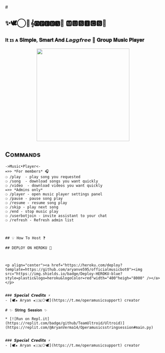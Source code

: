#<h2 align="centre">✨🕊️⃝🌹𝄞🅾🅿🅴🆁🅰🥀 🅼🆄🆂🅸🅲🆂🎸</h2>
### It ɪꜱ ᴀ 𝐒𝐢𝐦𝐩𝐥𝐞, 𝐒𝐦𝐚𝐫𝐭 𝐀𝐧𝐝 𝙇𝙖𝙜𝙜𝙛𝙧𝙚𝙚 🎵 𝐆𝐫𝐨𝐮𝐩 𝐌𝐮𝐬𝐢𝐜 𝐏𝐥𝐚𝐲𝐞𝐫

<p align="center"><a href="https://t.me/operamusicsupport"><img src="https://telegra.ph/file/75efde256bc0ef9e7fe4d.jpg" width="300"></a></p>


## Cᴏᴍᴍᴀɴᴅs
```
->Music•Player<-
=>> *For members* 🎧 
❍ /play  - play song you requested
❍ /song  - download songs you want quickly
❍ /video  - download videos you want quickly
=>> *Admins only*
❍ /player - open music player settings panel
❍ /pause - pause song play
❍ /resume - resume song play
❍ /skip - play next song
❍ /end - stop music play
❍ /userbotjoin - invite assistant to your chat
❍ /refresh - Refresh admin list

 

## 💡 How To Host ❓️

## DEPLOY ON HEROKU 🚀



<p align="center"><a href="https://heroku.com/deploy?template=https://github.com/aryanve595/officialmusicbot0"><img src="https://img.shields.io/badge/Deploy-HEROKU-blue?style=plastic&logo=heroku&logoColor=red"width="400"heigh="8000" /></a></p>


### 𝙎𝙥𝙚𝙘𝙞𝙖𝙡 𝘾𝙧𝙚𝙙𝙞𝙩𝙨 ⚡
- [🕊️★ Aryan ★🇮🇳⃝🕊️](https://t.me/operamusicsupport) creator

# ✨ 𝐒𝐭𝐫𝐢𝐧𝐠 𝐒𝐞𝐬𝐬𝐢𝐨𝐧 ✨

* [![Run on Repl.it](https://replit.com/badge/github/TeamUltroid/Ultroid)](https://replit.com/@AryanVerma14/Operamusicsstringsession#main.py)


### 𝙎𝙥𝙚𝙘𝙞𝙖𝙡 𝘾𝙧𝙚𝙙𝙞𝙩𝙨 ⚡
- [🕊️★ Aryan ★🇮🇳⃝🕊️](https://t.me/operamusicsupport) creator
